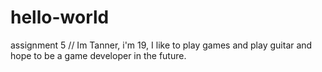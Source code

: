 # hello-world
assignment 5
// Im Tanner, i'm 19, I like to play games and play guitar and hope to be a game developer in the future.

